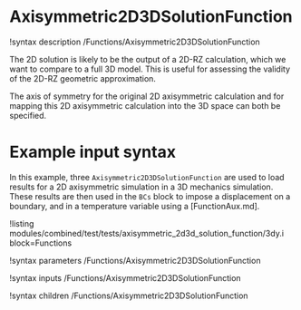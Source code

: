 # Axisymmetric2D3DSolutionFunction

!syntax description /Functions/Axisymmetric2D3DSolutionFunction

The 2D solution is likely to be the output of a 2D-RZ calculation, which we want to compare
to a full 3D model. This is useful for assessing the validity of the 2D-RZ geometric approximation.

The axis of symmetry for the original 2D axisymmetric calculation and for mapping
this 2D axisymmetric calculation into the 3D space can both be specified.

# Example input syntax

In this example, three `Axisymmetric2D3DSolutionFunction` are used to load results for a 2D
axisymmetric simulation in a 3D mechanics simulation. These results are then used in the `BCs`
block to impose a displacement on a boundary, and in a temperature variable using a [FunctionAux.md].

!listing modules/combined/test/tests/axisymmetric_2d3d_solution_function/3dy.i block=Functions

!syntax parameters /Functions/Axisymmetric2D3DSolutionFunction

!syntax inputs /Functions/Axisymmetric2D3DSolutionFunction

!syntax children /Functions/Axisymmetric2D3DSolutionFunction
